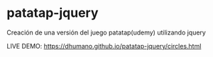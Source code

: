 # patatap-jquery
Creación de una versión del juego patatap(udemy)  utilizando jquery

LIVE DEMO: https://dhumano.github.io/patatap-jquery/circles.html
